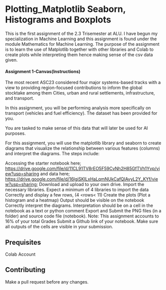# Plotting_Matplotlib Seaborn, Histograms and Boxplots

This is the first assignment of the 2.3 Trisemester at ALU. I have begun my specialization in Machine Learning and this assignment is found under the module Mathematics for Machine Learning. The purpose of the assignment is to learn the use of Matplotlib together with other libraries and Colab to create plots while interpreting them hence making sense of the csv data given.

#### Assignment 1-Canvas(Instructions)
The most recent ASC23 considered four major systems-based tracks with a view to providing region-focused contributions to inform the global stocktake among them Cities, urban and rural settlements, infrastructure, and transport.

In this assignment, you will be performing analysis more specifically on transport (vehicles and fuel efficiency). 
The dataset has been provided for you.

You are tasked to make sense of this data that will later be used for AI purposes.

For this assignment, you will use the matplotlib library and seaborn to create diagrams that visualize the relationship between various features (columns) and interpret the diagrams. The steps include:

Accessing the starter notebook here; https://drive.google.com/file/d/11CL91TV8rEO5F59CvNh2H85GfTVh1Yvp/view?usp=sharing and data here; https://drive.google.com/file/d/16lgiSKILxHaLqmNUkCafQIAvyL2Y_KYf/view?usp=sharing; Download and upload to your own drive. 
Import the necessary libraries. Expect a minimum of 4 libraries
to import the data Correctly and display a few rows,  (4 <rows< 11) 
Create the plots (Plot a histogram and a heatmap) Output should be visible on the notebook
Correctly interpret the diagrams. Interpretation should be on a cell in the notebook as a text or python comment
Export and Submit the PNG files (in a folder) and source code file (notebook).
Note: This assignment accounts to 16% of your total Grades
Submit a Github link of your notebook. Make sure all outputs of the cells are visible in your submission.

## Prequisites
Colab Account

## Contributing
Make a pull request before any changes.
